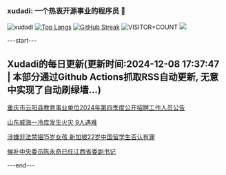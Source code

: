 ### xudadi: 一个热衷开源事业的程序员 👋

![xudadi](https://github-readme-stats-git-masterorgs-github-readme-stats-team.vercel.app/api?username=xudadi)
[![Top Langs](https://github-readme-stats.vercel.app/api/top-langs/?username=xudadi)](https://github.com/anuraghazra/github-readme-stats)
[![GitHub Streak](https://streak-stats.demolab.com?user=xudadi&locale=zh_Hans)](https://git.io/streak-stats)
![VISITOR+COUNT](https://komarev.com/ghpvc/?username=xudadi&label=VISITOR+COUNT)
![](https://raw.githubusercontent.com/xudadi/xudadi/main/assets/github-contribution-grid-snake.svg)


---start---

## Xudadi的每日更新(更新时间:2024-12-08 17:37:47 | 本部分通过Github Actions抓取RSS自动更新, 无意中实现了自动刷绿墙...)

[重庆市云阳县教育事业单位2024年第四季度公开招聘工作人员公告](https://www.gongkaoleida.com/article/2221666)

[山东威海一冷库发生火灾 9人遇难](https://m.163.com/news/article/JISHH60V000189PS.html)

[涉嫌非法禁锢15岁女孩 新加坡22岁中国留学生否认有罪](https://m.163.com/news/article/JIQN0TNG0530JPVV.html)

[候补中央委员陈永奇已任江西省委副书记](https://m.163.com/news/article/JISB7ISA0530M570.html)

---end---
